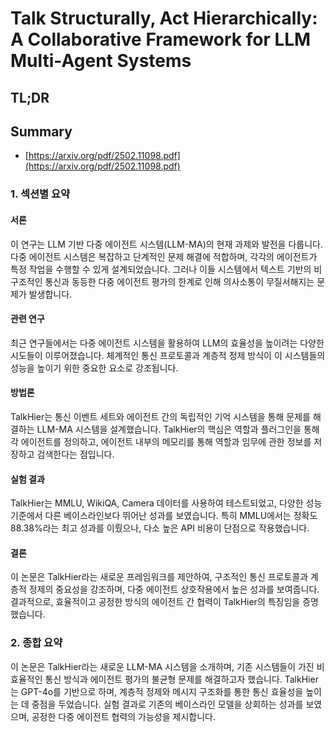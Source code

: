# Talk Structurally, Act Hierarchically: A Collaborative Framework for LLM Multi-Agent Systems
## TL;DR
## Summary
- [https://arxiv.org/pdf/2502.11098.pdf](https://arxiv.org/pdf/2502.11098.pdf)

### 1. 섹션별 요약

#### 서론
이 연구는 LLM 기반 다중 에이전트 시스템(LLM-MA)의 현재 과제와 발전을 다룹니다. 다중 에이전트 시스템은 복잡하고 단계적인 문제 해결에 적합하며, 각각의 에이전트가 특정 작업을 수행할 수 있게 설계되었습니다. 그러나 이들 시스템에서 텍스트 기반의 비구조적인 통신과 동등한 다중 에이전트 평가의 한계로 인해 의사소통이 무질서해지는 문제가 발생합니다.

#### 관련 연구
최근 연구들에서는 다중 에이전트 시스템을 활용하여 LLM의 효율성을 높이려는 다양한 시도들이 이루어졌습니다. 체계적인 통신 프로토콜과 계층적 정제 방식이 이 시스템들의 성능을 높이기 위한 중요한 요소로 강조됩니다.

#### 방법론
TalkHier는 통신 이벤트 세트와 에이전트 간의 독립적인 기억 시스템을 통해 문제를 해결하는 LLM-MA 시스템을 설계했습니다. TalkHier의 핵심은 역할과 플러그인을 통해 각 에이전트를 정의하고, 에이전트 내부의 메모리를 통해 역할과 임무에 관한 정보를 저장하고 검색한다는 점입니다.

#### 실험 결과
TalkHier는 MMLU, WikiQA, Camera 데이터를 사용하여 테스트되었고, 다양한 성능 기준에서 다른 베이스라인보다 뛰어난 성과를 보였습니다. 특히 MMLU에서는 정확도 88.38%라는 최고 성과를 이뤘으나, 다소 높은 API 비용이 단점으로 작용했습니다.

#### 결론
이 논문은 TalkHier라는 새로운 프레임워크를 제안하여, 구조적인 통신 프로토콜과 계층적 정제의 중요성을 강조하며, 다중 에이전트 상호작용에서 높은 성과를 보여줍니다. 결과적으로, 효율적이고 공정한 방식의 에이전트 간 협력이 TalkHier의 특징임을 증명했습니다.

### 2. 종합 요약
이 논문은 TalkHier라는 새로운 LLM-MA 시스템을 소개하며, 기존 시스템들이 가진 비효율적인 통신 방식과 에이전트 평가의 불균형 문제를 해결하고자 했습니다. TalkHier는 GPT-4o를 기반으로 하며, 계층적 정제와 메시지 구조화를 통한 통신 효율성을 높이는 데 중점을 두었습니다. 실험 결과로 기존의 베이스라인 모델을 상회하는 성과를 보였으며, 공정한 다중 에이전트 협력의 가능성을 제시합니다.